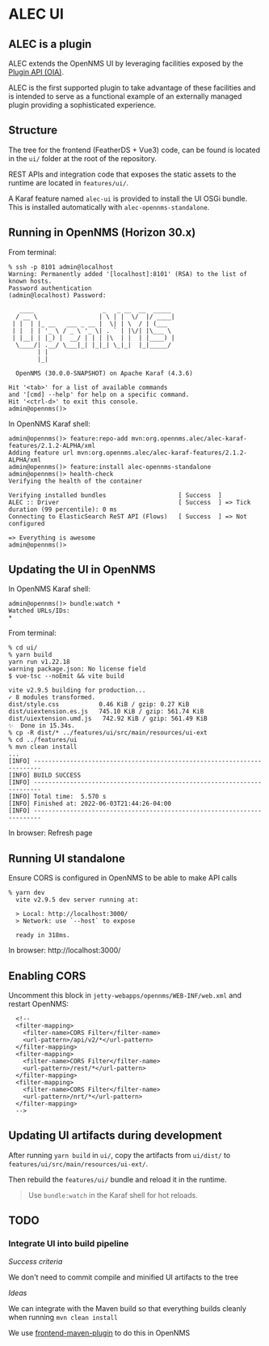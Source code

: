 # ALEC UI

## ALEC is a plugin

ALEC extends the OpenNMS UI by leveraging facilities exposed by the [Plugin API (OIA)](https://github.com/OpenNMS/opennms-integration-api).

ALEC is the first supported plugin to take advantage of these facilities and is intended to serve as a functional example of an externally managed plugin providing a sophisticated experience.

## Structure

The tree for the frontend (FeatherDS + Vue3) code, can be found is located in the `ui/` folder at the root of the repository.

REST APIs and integration code that exposes the static assets to the runtime are located in `features/ui/`.

A Karaf feature named `alec-ui` is provided to install the UI OSGi bundle.
This is installed automatically with `alec-opennms-standalone`.

## Running in OpenNMS (Horizon 30.x)

From terminal:
```
% ssh -p 8101 admin@localhost
Warning: Permanently added '[localhost]:8101' (RSA) to the list of known hosts.
Password authentication
(admin@localhost) Password: 

   ____                   _   _ __  __  _____  
  / __ \                 | \ | |  \/  |/ ____| 
 | |  | |_ __   ___ _ __ |  \| | \  / | (___   
 | |  | | '_ \ / _ \ '_ \| . ` | |\/| |\___ \  
 | |__| | |_) |  __/ | | | |\  | |  | |____) | 
  \____/| .__/ \___|_| |_|_| \_|_|  |_|_____/  
        | |                                    
        |_|                                    

  OpenNMS (30.0.0-SNAPSHOT) on Apache Karaf (4.3.6)

Hit '<tab>' for a list of available commands
and '[cmd] --help' for help on a specific command.
Hit '<ctrl-d>' to exit this console.
admin@opennms()>
```

In OpenNMS Karaf shell:
```
admin@opennms()> feature:repo-add mvn:org.opennms.alec/alec-karaf-features/2.1.2-ALPHA/xml                                                                                                          
Adding feature url mvn:org.opennms.alec/alec-karaf-features/2.1.2-ALPHA/xml
admin@opennms()> feature:install alec-opennms-standalone 
admin@opennms()> health-check                                                                                                                                                                          
Verifying the health of the container

Verifying installed bundles                    [ Success  ]
ALEC :: Driver                                 [ Success  ] => Tick duration (99 percentile): 0 ms
Connecting to ElasticSearch ReST API (Flows)   [ Success  ] => Not configured

=> Everything is awesome
admin@opennms()>                                                                                                   
```

## Updating the UI in OpenNMS

In OpenNMS Karaf shell:
```
admin@opennms()> bundle:watch *
Watched URLs/IDs: 
*                                                                                             
```

From terminal:
```
% cd ui/
% yarn build
yarn run v1.22.18
warning package.json: No license field
$ vue-tsc --noEmit && vite build

vite v2.9.5 building for production...
✓ 8 modules transformed.
dist/style.css           0.46 KiB / gzip: 0.27 KiB
dist/uiextension.es.js   745.10 KiB / gzip: 561.74 KiB
dist/uiextension.umd.js   742.92 KiB / gzip: 561.49 KiB
✨  Done in 15.34s.
% cp -R dist/* ../features/ui/src/main/resources/ui-ext
% cd ../features/ui
% mvn clean install
...
[INFO] ------------------------------------------------------------------------
[INFO] BUILD SUCCESS
[INFO] ------------------------------------------------------------------------
[INFO] Total time:  5.570 s
[INFO] Finished at: 2022-06-03T21:44:26-04:00
[INFO] ------------------------------------------------------------------------
```

In browser:
Refresh page

## Running UI standalone

Ensure CORS is configured in OpenNMS to be able to make API calls

```
% yarn dev
  vite v2.9.5 dev server running at:

  > Local: http://localhost:3000/
  > Network: use `--host` to expose

  ready in 318ms.

```

In browser:
http://localhost:3000/

## Enabling CORS

Uncomment this block in `jetty-webapps/opennms/WEB-INF/web.xml` and restart OpenNMS:
```
  <!--
  <filter-mapping>
    <filter-name>CORS Filter</filter-name>
    <url-pattern>/api/v2/*</url-pattern>
  </filter-mapping>
  <filter-mapping>
    <filter-name>CORS Filter</filter-name>
    <url-pattern>/rest/*</url-pattern>
  </filter-mapping>
  <filter-mapping>
    <filter-name>CORS Filter</filter-name>
    <url-pattern>/nrt/*</url-pattern>
  </filter-mapping>
  -->
```

## Updating UI artifacts during development

After running `yarn build` in `ui/`, copy the artifacts from `ui/dist/` to `features/ui/src/main/resources/ui-ext/`.

Then rebuild the `features/ui/` bundle and reload it in the runtime.

> Use `bundle:watch` in the Karaf shell for hot reloads.

## TODO

### Integrate UI into build pipeline

*Success criteria*

We don't need to commit compile and minified UI artifacts to the tree

*Ideas*

We can integrate with the Maven build so that everything  builds cleanly when running `mvn clean install`

We use [frontend-maven-plugin](https://github.com/eirslett/frontend-maven-plugin) to do this in OpenNMS
